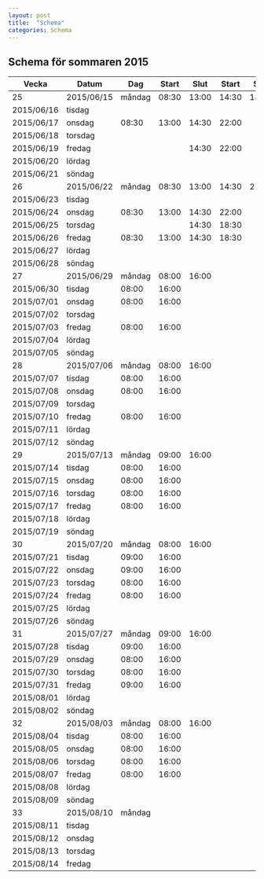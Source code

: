 ```yaml
---
layout: post
title:  "Schema"
categories: Schema
---
```

Schema för sommaren 2015
------------------------

|Vecka|Datum|Dag|Start|Slut|Start|Slut
| --- | --- | --- | --- | ---| --- | ---
25|2015/06/15 |måndag |08:30|13:00|14:30|18:30
 |2015/06/16 |tisdag | | | |
 |2015/06/17 |onsdag |08:30|13:00|14:30|22:00
 |2015/06/18 |torsdag | | | |
 |2015/06/19 |fredag | | |14:30|22:00
 |2015/06/20 |lördag | | | |
 |2015/06/21 |söndag | | | |
26|2015/06/22 |måndag |08:30|13:00|14:30|22:00
 |2015/06/23 |tisdag | | | |
 |2015/06/24 |onsdag |08:30|13:00|14:30|22:00
 |2015/06/25 |torsdag | | |14:30|18:30
 |2015/06/26 |fredag |08:30|13:00|14:30|18:30
 |2015/06/27 |lördag | | | |
 |2015/06/28 |söndag | | | |
27|2015/06/29 |måndag |08:00|16:00| |
 |2015/06/30 |tisdag |08:00|16:00| |
 |2015/07/01 |onsdag |08:00|16:00| |
 |2015/07/02 |torsdag | | | |
 |2015/07/03 |fredag |08:00|16:00| |
 |2015/07/04 |lördag | | | |
 |2015/07/05 |söndag | | | |
28|2015/07/06 |måndag |08:00|16:00| |
 |2015/07/07 |tisdag |08:00|16:00| |
 |2015/07/08 |onsdag |08:00|16:00| |
 |2015/07/09 |torsdag | | | |
 |2015/07/10 |fredag |08:00|16:00| |
 |2015/07/11 |lördag | | | |
 |2015/07/12 |söndag | | | |
29|2015/07/13 |måndag |09:00|16:00| |
 |2015/07/14 |tisdag |08:00|16:00| |
 |2015/07/15 |onsdag |08:00|16:00| |
 |2015/07/16 |torsdag |08:00|16:00| |
 |2015/07/17 |fredag |08:00|16:00| |
 |2015/07/18 |lördag | | | |
 |2015/07/19 |söndag | | | |
30|2015/07/20 |måndag |08:00|16:00| |
 |2015/07/21 |tisdag |09:00|16:00| |
 |2015/07/22 |onsdag |09:00|16:00| |
 |2015/07/23 |torsdag |08:00|16:00| |
 |2015/07/24 |fredag |08:00|16:00| |
 |2015/07/25 |lördag | | | |
 |2015/07/26 |söndag | | | |
31|2015/07/27 |måndag |09:00|16:00| |
 |2015/07/28 |tisdag |09:00|16:00| |
 |2015/07/29 |onsdag |08:00|16:00| |
 |2015/07/30 |torsdag |08:00|16:00| |
 |2015/07/31 |fredag |09:00|16:00| |
 |2015/08/01 |lördag | | | |
 |2015/08/02 |söndag | | | |
32|2015/08/03 |måndag |08:00|16:00| |
 |2015/08/04 |tisdag |08:00|16:00| |
 |2015/08/05 |onsdag |08:00|16:00| |
 |2015/08/06 |torsdag |08:00|16:00| |
 |2015/08/07 |fredag |08:00|16:00| |
 |2015/08/08 |lördag | | | |
 |2015/08/09 |söndag | | | |
33|2015/08/10 |måndag | | | |
 |2015/08/11 |tisdag | | | |
 |2015/08/12 |onsdag | | | |
 |2015/08/13 |torsdag | | | |
 |2015/08/14 |fredag | | | |
 
 
